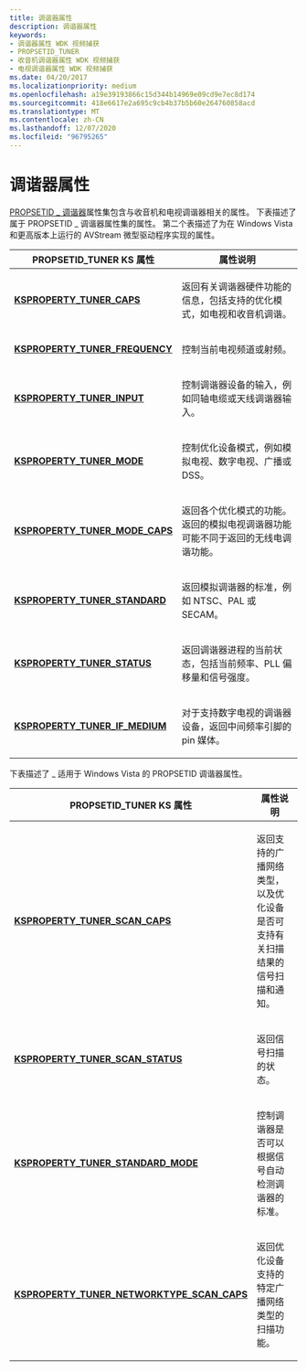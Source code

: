 ```yaml
---
title: 调谐器属性
description: 调谐器属性
keywords:
- 调谐器属性 WDK 视频捕获
- PROPSETID_TUNER
- 收音机调谐器属性 WDK 视频捕获
- 电视调谐器属性 WDK 视频捕获
ms.date: 04/20/2017
ms.localizationpriority: medium
ms.openlocfilehash: a19e39193866c15d344b14969e09cd9e7ec8d174
ms.sourcegitcommit: 418e6617e2a695c9cb4b37b5b60e264760858acd
ms.translationtype: MT
ms.contentlocale: zh-CN
ms.lasthandoff: 12/07/2020
ms.locfileid: "96795265"
---
```

# <a name="tuner-properties"></a>调谐器属性


[PROPSETID \_ 调谐器](./propsetid-tuner.md)属性集包含与收音机和电视调谐器相关的属性。 下表描述了属于 PROPSETID \_ 调谐器属性集的属性。 第二个表描述了为在 Windows Vista 和更高版本上运行的 AVStream 微型驱动程序实现的属性。

<table>
<colgroup>
<col width="50%" />
<col width="50%" />
</colgroup>
<thead>
<tr class="header">
<th>PROPSETID_TUNER KS 属性</th>
<th>属性说明</th>
</tr>
</thead>
<tbody>
<tr class="odd">
<td><p><a href="/windows-hardware/drivers/stream/ksproperty-tuner-caps" data-raw-source="[&lt;strong&gt;KSPROPERTY_TUNER_CAPS&lt;/strong&gt;](./ksproperty-tuner-caps.md)"><strong>KSPROPERTY_TUNER_CAPS</strong></a></p></td>
<td><p>返回有关调谐器硬件功能的信息，包括支持的优化模式，如电视和收音机调谐。</p></td>
</tr>
<tr class="even">
<td><p><a href="/windows-hardware/drivers/stream/ksproperty-tuner-frequency" data-raw-source="[&lt;strong&gt;KSPROPERTY_TUNER_FREQUENCY&lt;/strong&gt;](./ksproperty-tuner-frequency.md)"><strong>KSPROPERTY_TUNER_FREQUENCY</strong></a></p></td>
<td><p>控制当前电视频道或射频。</p></td>
</tr>
<tr class="odd">
<td><p><a href="/windows-hardware/drivers/stream/ksproperty-tuner-input" data-raw-source="[&lt;strong&gt;KSPROPERTY_TUNER_INPUT&lt;/strong&gt;](./ksproperty-tuner-input.md)"><strong>KSPROPERTY_TUNER_INPUT</strong></a></p></td>
<td><p>控制调谐器设备的输入，例如同轴电缆或天线调谐器输入。</p></td>
</tr>
<tr class="even">
<td><p><a href="/windows-hardware/drivers/stream/ksproperty-tuner-mode" data-raw-source="[&lt;strong&gt;KSPROPERTY_TUNER_MODE&lt;/strong&gt;](./ksproperty-tuner-mode.md)"><strong>KSPROPERTY_TUNER_MODE</strong></a></p></td>
<td><p>控制优化设备模式，例如模拟电视、数字电视、广播或 DSS。</p></td>
</tr>
<tr class="odd">
<td><p><a href="/windows-hardware/drivers/stream/ksproperty-tuner-mode-caps" data-raw-source="[&lt;strong&gt;KSPROPERTY_TUNER_MODE_CAPS&lt;/strong&gt;](./ksproperty-tuner-mode-caps.md)"><strong>KSPROPERTY_TUNER_MODE_CAPS</strong></a></p></td>
<td><p>返回各个优化模式的功能。 返回的模拟电视调谐器功能可能不同于返回的无线电调谐功能。</p></td>
</tr>
<tr class="even">
<td><p><a href="/windows-hardware/drivers/stream/ksproperty-tuner-standard" data-raw-source="[&lt;strong&gt;KSPROPERTY_TUNER_STANDARD&lt;/strong&gt;](./ksproperty-tuner-standard.md)"><strong>KSPROPERTY_TUNER_STANDARD</strong></a></p></td>
<td><p>返回模拟调谐器的标准，例如 NTSC、PAL 或 SECAM。</p></td>
</tr>
<tr class="odd">
<td><p><a href="/windows-hardware/drivers/stream/ksproperty-tuner-status" data-raw-source="[&lt;strong&gt;KSPROPERTY_TUNER_STATUS&lt;/strong&gt;](./ksproperty-tuner-status.md)"><strong>KSPROPERTY_TUNER_STATUS</strong></a></p></td>
<td><p>返回调谐器进程的当前状态，包括当前频率、PLL 偏移量和信号强度。</p></td>
</tr>
<tr class="even">
<td><p><a href="/windows-hardware/drivers/stream/ksproperty-tuner-if-medium" data-raw-source="[&lt;strong&gt;KSPROPERTY_TUNER_IF_MEDIUM&lt;/strong&gt;](./ksproperty-tuner-if-medium.md)"><strong>KSPROPERTY_TUNER_IF_MEDIUM</strong></a></p></td>
<td><p>对于支持数字电视的调谐器设备，返回中间频率引脚的 pin 媒体。</p></td>
</tr>
</tbody>
</table>

 

下表描述了 \_ 适用于 Windows Vista 的 PROPSETID 调谐器属性。

<table>
<colgroup>
<col width="50%" />
<col width="50%" />
</colgroup>
<thead>
<tr class="header">
<th>PROPSETID_TUNER KS 属性</th>
<th>属性说明</th>
</tr>
</thead>
<tbody>
<tr class="odd">
<td><p><a href="/windows-hardware/drivers/stream/ksproperty-tuner-scan-caps" data-raw-source="[&lt;strong&gt;KSPROPERTY_TUNER_SCAN_CAPS&lt;/strong&gt;](./ksproperty-tuner-scan-caps.md)"><strong>KSPROPERTY_TUNER_SCAN_CAPS</strong></a></p></td>
<td><p>返回支持的广播网络类型，以及优化设备是否可支持有关扫描结果的信号扫描和通知。</p></td>
</tr>
<tr class="even">
<td><p><a href="/windows-hardware/drivers/stream/ksproperty-tuner-scan-status" data-raw-source="[&lt;strong&gt;KSPROPERTY_TUNER_SCAN_STATUS&lt;/strong&gt;](./ksproperty-tuner-scan-status.md)"><strong>KSPROPERTY_TUNER_SCAN_STATUS</strong></a></p></td>
<td><p>返回信号扫描的状态。</p></td>
</tr>
<tr class="odd">
<td><p><a href="/windows-hardware/drivers/stream/ksproperty-tuner-standard-mode" data-raw-source="[&lt;strong&gt;KSPROPERTY_TUNER_STANDARD_MODE&lt;/strong&gt;](./ksproperty-tuner-standard-mode.md)"><strong>KSPROPERTY_TUNER_STANDARD_MODE</strong></a></p></td>
<td><p>控制调谐器是否可以根据信号自动检测调谐器的标准。</p></td>
</tr>
<tr class="even">
<td><p><a href="/windows-hardware/drivers/stream/ksproperty-tuner-networktype-scan-caps" data-raw-source="[&lt;strong&gt;KSPROPERTY_TUNER_NETWORKTYPE_SCAN_CAPS&lt;/strong&gt;](./ksproperty-tuner-networktype-scan-caps.md)"><strong>KSPROPERTY_TUNER_NETWORKTYPE_SCAN_CAPS</strong></a></p></td>
<td><p>返回优化设备支持的特定广播网络类型的扫描功能。</p></td>
</tr>
</tbody>
</table>

 

